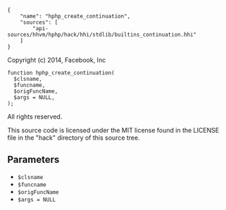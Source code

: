 ``` yamlmeta
{
    "name": "hphp_create_continuation",
    "sources": [
        "api-sources/hhvm/hphp/hack/hhi/stdlib/builtins_continuation.hhi"
    ]
}
```




Copyright (c) 2014, Facebook, Inc




``` Hack
function hphp_create_continuation(
  $clsname,
  $funcname,
  $origFuncName,
  $args = NULL,
);
```




All rights reserved.




This source code is licensed under the MIT license found in the
LICENSE file in the "hack" directory of this source tree.




## Parameters




+ ` $clsname `
+ ` $funcname `
+ ` $origFuncName `
+ ` $args = NULL `
<!-- HHAPIDOC -->
